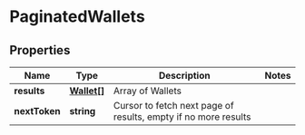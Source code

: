 # PaginatedWallets

## Properties
Name | Type | Description | Notes
------------ | ------------- | ------------- | -------------
**results** | [**Wallet[]**](Wallet.md) | Array of Wallets |
**nextToken** | **string** | Cursor to fetch next page of results, empty if no more results |


